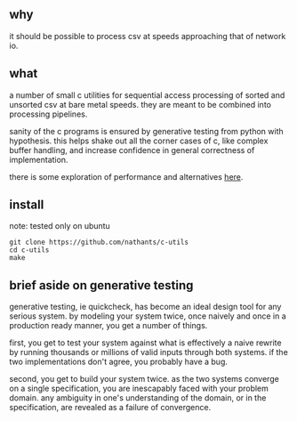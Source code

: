 ## why

it should be possible to process csv at speeds approaching that of network io.

## what

a number of small c utilities for sequential access processing of sorted and unsorted csv at bare metal speeds. they are meant to be combined into processing pipelines.

sanity of the c programs is ensured by generative testing from python with hypothesis. this helps shake out all the corner cases of c, like complex buffer handling, and increase confidence in general correctness of implementation.

there is some exploration of performance and alternatives [here](https://github.com/nathants/c-utils/tree/master/rcut.alternatives).

## install

note: tested only on ubuntu

```
git clone https://github.com/nathants/c-utils
cd c-utils
make
```

## brief aside on generative testing

generative testing, ie quickcheck, has become an ideal design tool for any serious system. by modeling your system twice, once naively and once in a production ready manner, you get a number of things.

first, you get to test your system against what is effectively a naive rewrite by running thousands or millions of valid inputs through both systems. if the two implementations don't agree, you probably have a bug.

second, you get to build your system twice. as the two systems converge on a single specification, you are inescapably faced with your problem domain. any ambiguity in one's understanding of the domain, or in the specification, are revealed as a failure of convergence.
